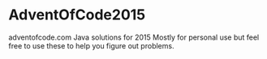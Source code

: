 # AdventOfCode2015
adventofcode.com Java solutions for 2015
Mostly for personal use but feel free to use these to help you figure out problems.
